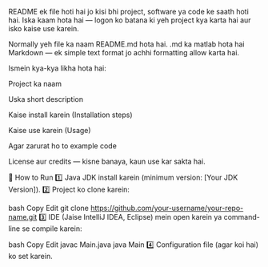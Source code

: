README ek file hoti hai jo kisi bhi project, software ya code ke saath hoti hai. Iska kaam hota hai —
logon ko batana ki yeh project kya karta hai aur isko kaise use karein.

Normally yeh file ka naam README.md hota hai. .md ka matlab hota hai Markdown — ek simple text format jo achhi formatting allow karta hai.

Ismein kya-kya likha hota hai:

Project ka naam

Uska short description

Kaise install karein (Installation steps)

Kaise use karein (Usage)

Agar zarurat ho to example code

License aur credits — kisne banaya, kaun use kar sakta hai.

🚀 How to Run
1️⃣ Java JDK install karein (minimum version: [Your JDK Version]).
2️⃣ Project ko clone karein:

bash
Copy
Edit
git clone https://github.com/your-username/your-repo-name.git
3️⃣ IDE (Jaise IntelliJ IDEA, Eclipse) mein open karein ya command-line se compile karein:

bash
Copy
Edit
javac Main.java
java Main
4️⃣ Configuration file (agar koi hai) ko set karein.